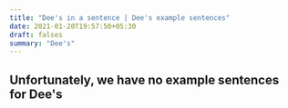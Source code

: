 ```yaml
---
title: "Dee's in a sentence | Dee's example sentences"
date: 2021-01-20T19:57:50+05:30
draft: falses
summary: "Dee's"
---
```

## Unfortunately, we have no example sentences for Dee's                 

